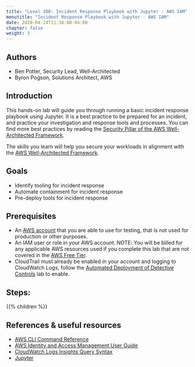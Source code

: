 ```yaml
---
title: "Level 300: Incident Response Playbook with Jupyter - AWS IAM"
menutitle: "Incident Response Playbook with Jupyter - AWS IAM"
date: 2020-04-24T11:16:08-04:00
chapter: false
weight: 3
---
```

## Authors

- Ben Potter, Security Lead, Well-Architected
- Byron Pogson, Solutions Architect, AWS

## Introduction

This hands-on lab will guide you through running a basic incident response playbook using Jupyter. It is a best practice to be prepared for an incident, and practice your investigation and response tools and processes. You can find more best practices by reading the [Security Pillar of the AWS Well-Architected Framework](https://wa.aws.amazon.com/wat.pillar.security.en.html).

The skills you learn will help you secure your workloads in alignment with the [AWS Well-Architected Framework](https://aws.amazon.com/architecture/well-architected/).

## Goals

* Identify tooling for incident response
* Automate containment for incident response
* Pre-deploy tools for incident response

## Prerequisites

* An [AWS account](https://portal.aws.amazon.com/gp/aws/developer/registration/index.html) that you are able to use for testing, that is not used for production or other purposes.
* An IAM user or role in your AWS account.
NOTE: You will be billed for any applicable AWS resources used if you complete this lab that are not covered in the [AWS Free Tier](https://aws.amazon.com/free/).
* CloudTrail must already be enabled in your account and logging to CloudWatch Logs, follow the [Automated Deployment of Detective Controls](../../200_Labs/200_Automated_Deployment_of_Detective_Controls/) lab to enable.

## Steps:
{{% children  %}}

## References & useful resources

* [AWS CLI Command Reference](https://docs.aws.amazon.com/cli/latest/reference/)
* [AWS Identity and Access Management User Guide](https://docs.aws.amazon.com/IAM/latest/UserGuide/introduction.html)
* [CloudWatch Logs Insights Query Syntax](https://docs.aws.amazon.com/AmazonCloudWatch/latest/logs/CWL_QuerySyntax.html)
* [Jupyter](https://jupyter.org/)
